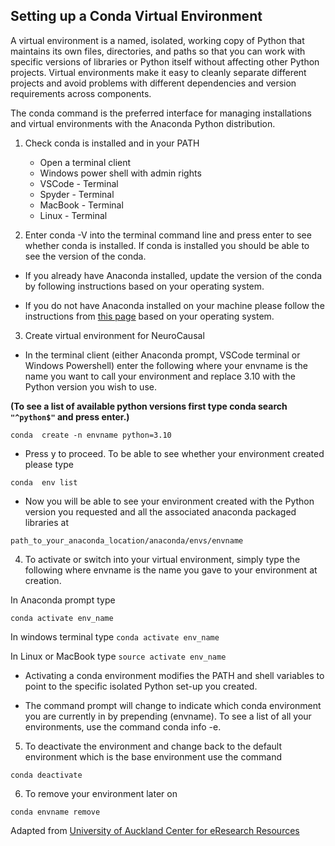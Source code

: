 ## Setting up a Conda Virtual Environment 

A virtual environment is a named, isolated, working copy of Python that maintains its own files, directories, and paths so that you can work with specific versions of libraries or Python itself without affecting other Python projects. Virtual environments make it easy to cleanly separate different projects and avoid problems with different dependencies and version requirements across components. 

The conda command is the preferred interface for managing installations and virtual environments with the Anaconda Python distribution. 



1. Check conda is installed and in your PATH
    - Open a terminal client
    - Windows power shell with admin rights
    - VSCode - Terminal
    - Spyder - Terminal
    - MacBook - Terminal
    - Linux - Terminal

2. Enter  conda -V into the terminal command line and press enter to see whether conda is installed. If conda is installed you should be able to see the version of the conda. 

* If you already have Anaconda installed, update the version of the conda by following instructions based on your operating system.


* If you do not have Anaconda installed on your machine please follow the instructions from [this page](https://docs.anaconda.com/anaconda/install/) based on your operating system.

3. Create virtual environment for NeuroCausal

* In the terminal client (either Anaconda prompt, VSCode terminal or Windows Powershell) enter the following where your envname is the name you want to call your environment and replace 3.10 with the Python version you wish to use.

**(To see a list of available python versions first type conda search ``"^python$"`` and press enter.)**


`conda  create -n envname python=3.10`

* Press y to proceed. To be able to see whether your environment created please type 

`conda  env list`

* Now you will be able to see your environment created with the Python version you requested and all the associated anaconda packaged libraries at 

`path_to_your_anaconda_location/anaconda/envs/envname`

4. To activate or switch into your virtual environment, simply type the following where envname is the name you gave to your environment at creation.

In Anaconda prompt type 

`conda activate env_name`


In windows terminal type 
`conda activate env_name`


In Linux or MacBook type 
`source activate env_name`


* Activating a conda environment modifies the PATH and shell variables to point to the specific isolated Python set-up you created. 

* The command prompt will change to indicate which conda environment you are currently in by prepending (envname). To see a list of all your environments, use the command conda info -e.

5. To deactivate the environment and change back to the default environment which is the base environment use the command 

`conda deactivate`

6. To remove your environment later on

`conda envname remove`



Adapted from [University of Auckland Center for eResearch Resources](https://github.com/UoA-eResearch)